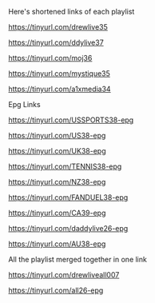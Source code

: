 Here's shortened links of each playlist

https://tinyurl.com/drewlive35

https://tinyurl.com/ddylive37

https://tinyurl.com/moj36

https://tinyurl.com/mystique35

https://tinyurl.com/a1xmedia34

Epg Links

https://tinyurl.com/USSPORTS38-epg

https://tinyurl.com/US38-epg

https://tinyurl.com/UK38-epg

https://tinyurl.com/TENNIS38-epg

https://tinyurl.com/NZ38-epg

https://tinyurl.com/FANDUEL38-epg

https://tinyurl.com/CA39-epg  

https://tinyurl.com/daddylive26-epg

https://tinyurl.com/AU38-epg

All the playlist merged together in one link

https://tinyurl.com/drewliveall007

https://tinyurl.com/all26-epg
